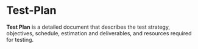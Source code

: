 # Test-Plan  
__Test Plan__ is a detailed document that describes the test strategy, objectives, schedule, estimation and deliverables, and resources required for testing.
